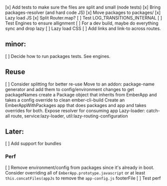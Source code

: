 [x] Add tests to make sure the files are split and small (node tests)
[x] Bring packages-resolver (and hard code JS)
[x] Move packages to packages/
[x] Lazy load JS
  [x] Split Router.map? 
  [ ] Test LOG_TRANSITIONS_INTERNAL
  [ ] Test Engines to ensure allignment
  [ ] For a dev build, maybe do everything sync and drop lazy
[ ] Lazy load CSS
[ ] Add links and link-to across routes. 

## minor:
[ ] Decide how to run packages tests. See engines. 

## Reuse

[ ] Consider splitting for better re-use
  Move to an addon: 
    package-name generator and add them to config/environment changes to get packageNames
    create a Package object that inherits from EmberApp and takes a config override to clean ember-cli-build
    Create an EmberAppWithPackages app that does packages and app and takes overrides for both. 
    Expose resolver for consuming app
    Lazy-loader: catch-all route, service:lazy-loader, util:lazy-routing-configuration

## Later:

[ ] Add support for bundles

### Perf

[ ] Remove environment/config from packages since it's already in boot. 
  Consider overriding all of  `EmberApp.prototype.javascript` or at least `this.concatFiles(appJs` to remove the `app-config.js` footerFile
[ ] Test perf
